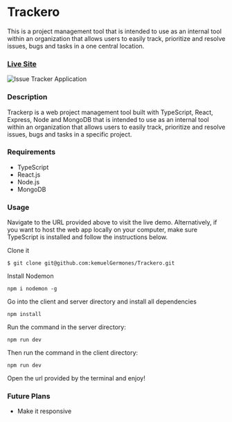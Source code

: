 # Trackero

This is a project management tool that is intended to use as an internal tool within an organization that allows users to easily track, prioritize and resolve issues, bugs and tasks in a one central location.

### [Live Site](https://trackero-client.vercel.app/)

![Issue Tracker Application](https://res.cloudinary.com/de9dxfdav/image/upload/v1677069643/Project%20Promotion/Screenshot_2023-02-22_203738_eyqjyh.jpg)

### Description

Trackerp is a web project management tool built with TypeScript, React, Express, Node and MongoDB that is intended to use as an internal tool within an organization that allows users to easily track, prioritize and resolve issues, bugs and tasks in a specific project.

### Requirements

- TypeScript
- React.js
- Node.js
- MongoDB

### Usage

Navigate to the URL provided above to visit the live demo. Alternatively, if you want to host the web app locally on your computer, make sure TypeScript is installed and follow the instructions below.

Clone it

```
$ git clone git@github.com:kemuelGermones/Trackero.git
```

Install Nodemon

```
npm i nodemon -g
```

Go into the client and server directory and install all dependencies

```
npm install
```

Run the command in the server directory:

```
npm run dev
```

Then run the command in the client directory:

```
npm run dev
```

Open the url provided by the terminal and enjoy!

### Future Plans

- Make it responsive 
